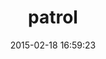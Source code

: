 ---
layout: post
title:  "patrol"
repo:   "bcaccinolo/patrol"
date:   2015-02-18 16:59:23
gemurl: http://github.com/bcaccinolo/patrol
---